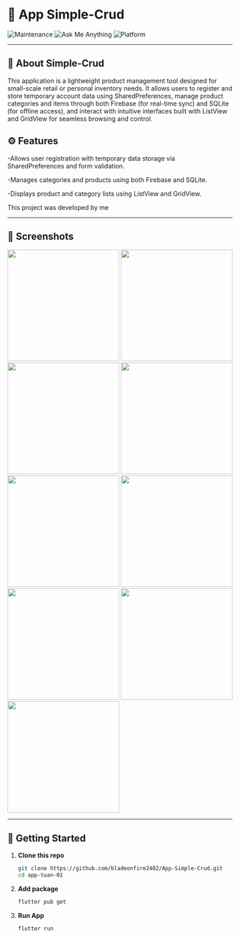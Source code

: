 # 🎯 App Simple-Crud

![Maintenance](https://img.shields.io/badge/Maintenance-yes-brightgreen) 
![Ask Me Anything](https://img.shields.io/badge/Ask%20me-anything-1abc9c.svg)
![Platform](https://img.shields.io/badge/Platform-Android%20%7C%20iOS%20%7C%20Web-blue)


---

## 📌 About Simple-Crud
This application is a lightweight product management tool designed for small-scale retail or personal inventory needs. It allows users to register and store temporary account data using SharedPreferences, manage product categories and items through both Firebase (for real-time sync) and SQLite (for offline access), and interact with intuitive interfaces built with ListView and GridView for seamless browsing and control.

## ⚙️ Features

-Allows user registration with temporary data storage via SharedPreferences and form validation.

-Manages categories and products using both Firebase and SQLite.

-Displays product and category lists using ListView and GridView.

This project was developed by me

---

## 📸 Screenshots

<p float="left">
  <img src="https://res.cloudinary.com/drkjgtjx7/image/upload/v1754072386/Screenshot_2025-08-02-01-16-09-240_com.example.app_tuan_01_nclyfx.jpg" width="250" />
  <img src="https://res.cloudinary.com/drkjgtjx7/image/upload/v1754072386/Screenshot_2025-08-02-01-16-04-493_com.example.app_tuan_01_vigte2.jpg" width="250" />
  <img src="https://res.cloudinary.com/drkjgtjx7/image/upload/v1754072387/Screenshot_2025-08-02-01-16-19-602_com.example.app_tuan_01_yptcmn.jpg" width="250" />
  <img src="https://res.cloudinary.com/drkjgtjx7/image/upload/v1754072386/Screenshot_2025-08-02-01-15-23-523_com.example.app_tuan_01_p8lprf.jpg" width="250" />
  <img src="https://res.cloudinary.com/drkjgtjx7/image/upload/v1754072386/Screenshot_2025-08-02-01-15-32-568_com.example.app_tuan_01_upz3wj.jpg" width="250" />
  <img src="https://res.cloudinary.com/drkjgtjx7/image/upload/v1754072386/Screenshot_2025-08-02-01-15-34-943_com.example.app_tuan_01_eogpdv.jpg" width="250" />
  <img src="https://res.cloudinary.com/drkjgtjx7/image/upload/v1754072385/Screenshot_2025-08-02-01-15-17-188_com.example.app_tuan_01_koh3z0.jpg" width="250" />
  <img src="https://res.cloudinary.com/drkjgtjx7/image/upload/v1754072385/Screenshot_2025-08-02-01-15-14-682_com.example.app_tuan_01_f27iyk.jpg" width="250" />
  <img src="https://res.cloudinary.com/drkjgtjx7/image/upload/v1754072385/Screenshot_2025-08-02-01-15-55-445_com.example.app_tuan_01_oyl1w1.jpg" width="250" />
  
</p>

---
## 🚀 Getting Started

1. **Clone this repo**
   ```bash
   git clone https://github.com/bladeonfire2402/App-Simple-Crud.git
   cd app-tuan-01
2. **Add package**
   ```bash
   flutter pub get
3. **Run App**
   ```bash
   flutter run
   
   
